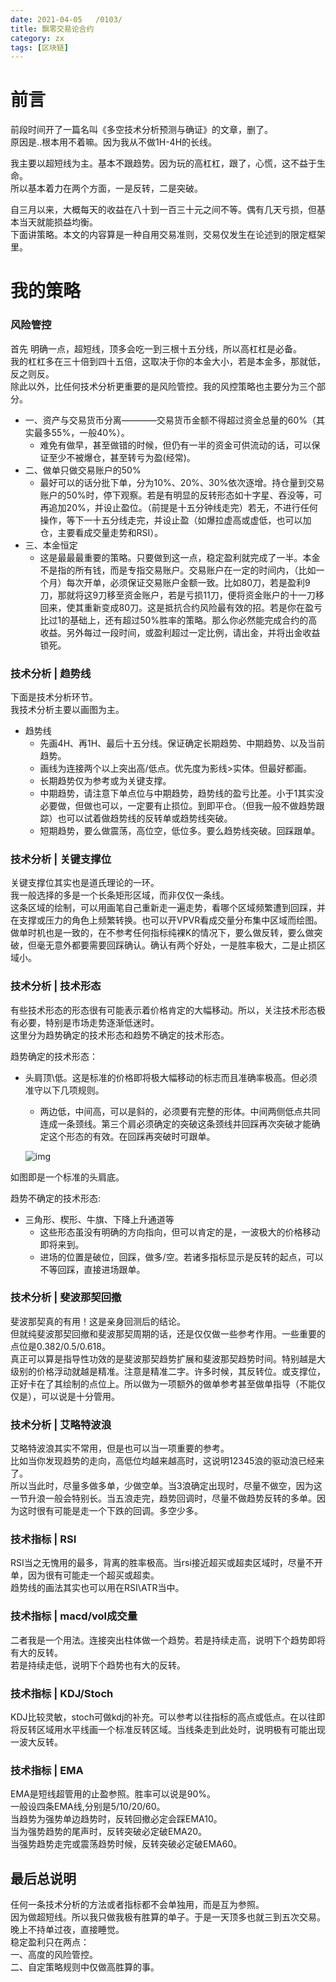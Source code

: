 ```yaml
---
date: 2021-04-05   /0103/
title: 飘零交易论合约
category: zx
tags: [区块链]
---
```


# 前言

前段时间开了一篇名叫《多空技术分析预测与确证》的文章，删了。  
原因是..根本用不着嘛。因为我从不做1H-4H的长线。  
  
我主要以超短线为主。基本不跟趋势。因为玩的高杠杠，跟了，心慌，这不益于生命。  
所以基本着力在两个方面，一是反转，二是突破。  
  
自三月以来，大概每天的收益在八十到一百三十元之间不等。偶有几天亏损，但基本当天就能损益均衡。  
下面讲策略。本文的内容算是一种自用交易准则，交易仅发生在论述到的限定框架里。

# 我的策略  

### 风险管控

首先 明确一点，超短线，顶多会吃一到三根十五分线，所以高杠杠是必备。  
我的杠杠多在三十倍到四十五倍，这取决于你的本金大小，若是本金多，那就低，反之则反。  
除此以外，比任何技术分析更重要的是风险管控。我的风控策略也主要分为三个部分。  

- 一、资产与交易货币分离————交易货币金额不得超过资金总量的60%（其实最多55%，一般40%）。
    + 难免有做早，甚至做错的时候，但仍有一半的资金可供流动的话，可以保证至少不被爆仓，甚至转亏为盈(经常)。
- 二、做单只做交易账户的50%
    + 最好可以的话分批下单，分为10%、20%、30%依次逐增。持仓量到交易账户的50%时，停下观察。若是有明显的反转形态如十字星、吞没等，可再追加20%，并设止盈位。（前提是十五分钟线走完）若无，不进行任何操作，等下一十五分线走完，并设止盈（如爆拉虚高或虚低，也可以加仓，主要看成交量走势和RSI）。
- 三、本金恒定
    + 这是最最最重要的策略。只要做到这一点，稳定盈利就完成了一半。本金不是指的所有钱，而是专指交易账户。交易账户在一定的时间内，（比如一个月）每次开单，必须保证交易账户金额一致。比如80刀，若是盈利9刀，那就将这9刀移至资金账户，若是亏损11刀，便将资金账户的十一刀移回来，使其重新变成80刀。这是抵抗合约风险最有效的招。若是你在盈亏比过1的基础上，还有超过50%胜率的策略。那么你必然能完成合约的高收益。另外每过一段时间，或盈利超过一定比例，请出金，并将出金收益锁死。
  
### 技术分析 | 趋势线

下面是技术分析环节。  
我技术分析主要以画图为主。
- 趋势线
    + 先画4H、再1H、最后十五分线。保证确定长期趋势、中期趋势、以及当前趋势。
    + 画线为连接两个以上突出高/低点。优先度为影线>实体。但最好都画。
    + 长期趋势仅为参考或为关键支撑。
    + 中期趋势，请注意下单点位与中期趋势，趋势线的盈亏比差。小于1其实没必要做，但做也可以，一定要有止损位。到即平仓。（但我一般不做趋势跟踪）也可以试着做趋势线的反转单或趋势线突破。
    + 短期趋势，要么做震荡，高位空，低位多。要么趋势线突破。回踩跟单。
  
### 技术分析 | 关键支撑位

关键支撑位其实也是道氏理论的一环。  
我一般选择的多是一个长条矩形区域，而非仅仅一条线。  
这条区域的绘制，可以用画笔自己重新走一遍走势，看哪个区域频繁遭到回踩，并在支撑或压力的角色上频繁转换。也可以开VPVR看成交量分布集中区域而绘图。  
做单时机也是一致的，在不参考任何指标纯裸K的情况下，要么做反转，要么做突破，但毫无意外都要需要回踩确认。确认有两个好处，一是胜率极大，二是止损区域小。  
  
### 技术分析 | 技术形态  

有些技术形态的形态很有可能表示着价格肯定的大幅移动。所以，关注技术形态极有必要，特别是市场走势逐渐低迷时。  
这里分为趋势确定的技术形态和趋势不确定的技术形态。  
  
趋势确定的技术形态：

- 头肩顶\低。这是标准的价格即将极大幅移动的标志而且准确率极高。但必须准守以下几项规则。
    + 两边低，中间高，可以是斜的，必须要有完整的形体。中间两侧低点共同连成一条颈线。第三个肩必须确定的突破这条颈线并回踩再次突破才能确定这个形态的有效。在回踩再突破时可跟单。
  
  
  ![img](http://pic.yupoo.com/erowz/77b064a3/d70479e3.jpg)   

  
如图即是一个标准的头肩底。
  

趋势不确定的技术形态:  
  
- 三角形、楔形、牛旗、下降上升通道等
    + 这些形态虽没有明确的方向指向，但可以肯定的是，一波极大的价格移动即将来到。
    + 进场的位置是破位，回踩，做多/空。若诸多指标显示是反转的起点，可以不等回踩，直接进场跟单。
  
  
### 技术分析 | 斐波那契回撤
  
斐波那契真的有用！这是亲身回测后的结论。  
但就纯斐波那契回撤和斐波那契周期的话，还是仅仅做一些参考作用。一些重要的点位是0.382/0.5/0.618。  
真正可以算是指导性功效的是斐波那契趋势扩展和斐波那契趋势时间。特别越是大级别的价格浮动就越是精准。注意是精准二字。许多时候，其反转位。或支撑位，正好卡在了其绘制的点位上。所以做为一项额外的做单参考甚至做单指导（不能仅仅是），可以说是十分管用。  

### 技术分析 | 艾略特波浪
  
艾略特波浪其实不常用，但是也可以当一项重要的参考。  
比如当你发现趋势的走向，高低位均越来越高时，这说明12345浪的驱动浪已经来了。  
所以当此时，尽量多做多单，少做空单。当3浪确定出现时，尽量不做空，因为这一节升浪一般会特别长。当五浪走完，趋势回调时，尽量不做趋势反转的多单。因为这时很有可能是走一个下跌的回调。多空少多。  
  
### 技术指标 | RSI
  
RSI当之无愧用的最多，背离的胜率极高。当rsi接近超买或超卖区域时，尽量不开单，因为很有可能走一个超买或超卖。  
趋势线的画法其实也可以用在RSI\ATR当中。  

### 技术指标 | macd/vol成交量

二者我是一个用法。连接突出柱体做一个趋势。若是持续走高，说明下个趋势即将有大的反转。  
若是持续走低，说明下个趋势也有大的反转。  

### 技术指标 | KDJ/Stoch  

KDJ比较灵敏，stoch可做kdj的补充。可以参考以往指标的高点或低点。在以往即将反转区域用水平线画一个标准反转区域。当线条走到此处时，说明极有可能出现一波大反转。  

### 技术指标 | EMA  

EMA是短线超管用的止盈参照。胜率可以说是90%。  
一般设四条EMA线,分别是5/10/20/60。  
当趋势为强势单边趋势时，反转回撤必定会踩EMA10。  
当为强势趋势的尾声时，反转突破必定破EMA20。  
当强势趋势走完或震荡趋势时候，反转突破必定破EMA60。  

## 最后总说明  

任何一条技术分析的方法或者指标都不会单独用，而是互为参照。  
因为做超短线。所以我只做我极有胜算的单子。于是一天顶多也就三到五次交易。  
晚上不持单过夜，直接睡觉。   
稳定盈利只在两点：   
一、高度的风险管控。  
二、自定策略规则中仅做高胜算的事。  
